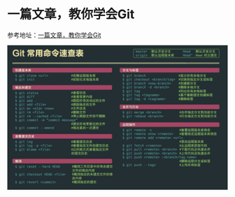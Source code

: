 # 一篇文章，教你学会Git

参考地址：[一篇文章，教你学会Git](https://www.jianshu.com/p/9685a56bdf7a)













![img](img/01.png)



